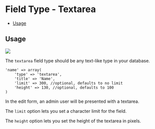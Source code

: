 # Field Type - Textarea

- [Usage](#usage)

<a name="usage"></a>
## Usage

<img src="https://raw.github.com/Thirdsteplabs/Laravel-Administrator/master/examples/images/field-type-textarea.png" />

The `textarea` field type should be any text-like type in your database.

	'name' => array(
		'type' => 'textarea',
		'title' => 'Name',
		'limit' => 300, //optional, defaults to no limit
		'height' => 130, //optional, defaults to 100
	)

In the edit form, an admin user will be presented with a textarea.

The `limit` option lets you set a character limit for the field.

The `height` option lets you set the height of the textarea in pixels.
